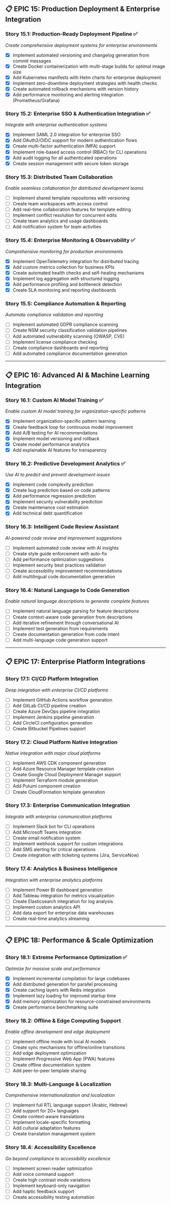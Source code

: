 ## 📋 **EPIC 15: Production Deployment & Enterprise Integration**

### **Story 15.1: Production-Ready Deployment Pipeline** ✅

*Create comprehensive deployment systems for enterprise environments*

* [x] Implement automated versioning and changelog generation from commit messages
* [x] Create Docker containerization with multi-stage builds for optimal image size
* [x] Add Kubernetes manifests with Helm charts for enterprise deployment
* [x] Implement zero-downtime deployment strategies with health checks
* [x] Create automated rollback mechanisms with version history
* [x] Add performance monitoring and alerting integration (Prometheus/Grafana)

### **Story 15.2: Enterprise SSO & Authentication Integration** ✅

*Integrate with enterprise authentication systems*

* [x] Implement SAML 2.0 integration for enterprise SSO
* [x] Add OAuth2/OIDC support for modern authentication flows
* [x] Create multi-factor authentication (MFA) support
* [x] Implement role-based access control (RBAC) for CLI operations
* [x] Add audit logging for all authenticated operations
* [x] Create session management with secure token storage

### **Story 15.3: Distributed Team Collaboration**

*Enable seamless collaboration for distributed development teams*

* [ ] Implement shared template repositories with versioning
* [ ] Create team workspaces with access control
* [ ] Add real-time collaboration features for template editing
* [ ] Implement conflict resolution for concurrent edits
* [ ] Create team analytics and usage dashboards
* [ ] Add notification system for team activities

### **Story 15.4: Enterprise Monitoring & Observability** ✅

*Comprehensive monitoring for production environments*

* [x] Implement OpenTelemetry integration for distributed tracing
* [x] Add custom metrics collection for business KPIs
* [x] Create automated health checks and self-healing mechanisms
* [x] Implement log aggregation with structured logging
* [x] Add performance profiling and bottleneck detection
* [x] Create SLA monitoring and reporting dashboards

### **Story 15.5: Compliance Automation & Reporting**

*Automate compliance validation and reporting*

* [ ] Implement automated GDPR compliance scanning
* [ ] Create NSM security classification validation pipelines
* [ ] Add automated vulnerability scanning (OWASP, CVE)
* [ ] Implement license compliance checking
* [ ] Create compliance dashboards and reporting
* [ ] Add automated compliance documentation generation

---

## 📋 **EPIC 16: Advanced AI & Machine Learning Integration**

### **Story 16.1: Custom AI Model Training** ✅

*Enable custom AI model training for organization-specific patterns*

* [x] Implement organization-specific pattern learning
* [x] Create feedback loop for continuous model improvement
* [x] Add A/B testing for AI recommendations
* [x] Implement model versioning and rollback
* [x] Create model performance analytics
* [x] Add explainable AI features for transparency

### **Story 16.2: Predictive Development Analytics** ✅

*Use AI to predict and prevent development issues*

* [x] Implement code complexity prediction
* [x] Create bug prediction based on code patterns
* [x] Add performance regression prediction
* [x] Implement security vulnerability prediction
* [x] Create maintenance cost estimation
* [x] Add technical debt quantification

### **Story 16.3: Intelligent Code Review Assistant**

*AI-powered code review and improvement suggestions*

* [ ] Implement automated code review with AI insights
* [ ] Create style guide enforcement with auto-fix
* [ ] Add performance optimization suggestions
* [ ] Implement security best practices validation
* [ ] Create accessibility improvement recommendations
* [ ] Add multilingual code documentation generation

### **Story 16.4: Natural Language to Code Generation**

*Enable natural language descriptions to generate complete features*

* [ ] Implement natural language parsing for feature descriptions
* [ ] Create context-aware code generation from descriptions
* [ ] Add iterative refinement through conversational AI
* [ ] Implement test generation from requirements
* [ ] Create documentation generation from code intent
* [ ] Add multi-language code generation support

---

## 📋 **EPIC 17: Enterprise Platform Integrations**

### **Story 17.1: CI/CD Platform Integration**

*Deep integration with enterprise CI/CD platforms*

* [ ] Implement GitHub Actions workflow generation
* [ ] Add GitLab CI/CD pipeline creation
* [ ] Create Azure DevOps pipeline integration
* [ ] Implement Jenkins pipeline generation
* [ ] Add CircleCI configuration generation
* [ ] Create Bitbucket Pipelines support

### **Story 17.2: Cloud Platform Native Integration**

*Native integration with major cloud platforms*

* [ ] Implement AWS CDK component generation
* [ ] Add Azure Resource Manager template creation
* [ ] Create Google Cloud Deployment Manager support
* [ ] Implement Terraform module generation
* [ ] Add Pulumi component creation
* [ ] Create CloudFormation template generation

### **Story 17.3: Enterprise Communication Integration**

*Integrate with enterprise communication platforms*

* [ ] Implement Slack bot for CLI operations
* [ ] Add Microsoft Teams integration
* [ ] Create email notification system
* [ ] Implement webhook support for custom integrations
* [ ] Add SMS alerting for critical operations
* [ ] Create integration with ticketing systems (Jira, ServiceNow)

### **Story 17.4: Analytics & Business Intelligence**

*Integration with enterprise analytics platforms*

* [ ] Implement Power BI dashboard generation
* [ ] Add Tableau integration for metrics visualization
* [ ] Create Elasticsearch integration for log analysis
* [ ] Implement custom analytics API
* [ ] Add data export for enterprise data warehouses
* [ ] Create real-time analytics streaming

---

## 📋 **EPIC 18: Performance & Scale Optimization**

### **Story 18.1: Extreme Performance Optimization** ✅

*Optimize for massive scale and performance*

* [x] Implement incremental compilation for large codebases
* [x] Add distributed generation for parallel processing
* [x] Create caching layers with Redis integration
* [x] Implement lazy loading for improved startup time
* [x] Add memory optimization for resource-constrained environments
* [x] Create performance benchmarking suite

### **Story 18.2: Offline & Edge Computing Support**

*Enable offline development and edge deployment*

* [ ] Implement offline mode with local AI models
* [ ] Create sync mechanisms for offline/online transitions
* [ ] Add edge deployment optimization
* [ ] Implement Progressive Web App (PWA) features
* [ ] Create offline documentation system
* [ ] Add peer-to-peer template sharing

### **Story 18.3: Multi-Language & Localization**

*Comprehensive internationalization and localization*

* [ ] Implement full RTL language support (Arabic, Hebrew)
* [ ] Add support for 20+ languages
* [ ] Create context-aware translations
* [ ] Implement locale-specific formatting
* [ ] Add cultural adaptation features
* [ ] Create translation management system

### **Story 18.4: Accessibility Excellence**

*Go beyond compliance to accessibility excellence*

* [ ] Implement screen reader optimization
* [ ] Add voice command support
* [ ] Create high contrast mode variations
* [ ] Implement keyboard-only navigation
* [ ] Add haptic feedback support
* [ ] Create accessibility testing automation
